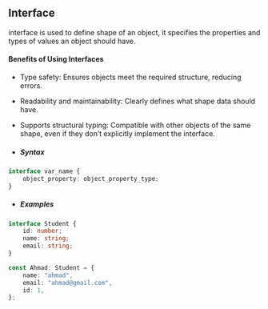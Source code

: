 ## Interface

interface is used to define shape of an object, it specifies the properties and types of values an object should have.

#### Benefits of Using Interfaces

- Type safety: Ensures objects meet the required structure, reducing errors.
- Readability and maintainability: Clearly defines what shape data should have.
- Supports structural typing: Compatible with other objects of the same shape, even if they don’t explicitly implement the interface.

- ##### Syntax

```ts
interface var_name {
	object_property: object_property_type;
}
```

- ##### Examples

```ts
interface Student {
	id: number;
	name: string;
	email: string;
}

const Ahmad: Student = {
	name: "ahmad",
	email: "ahmad@gmail.com",
	id: 1,
};
```
